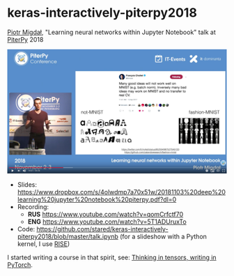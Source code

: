 # keras-interactively-piterpy2018

[Piotr Migdał](https://p.migdal.pl/), "Learning neural networks within Jupyter Notebook" talk at [PiterPy](https://piterpy.com/) 2018

[![](talk_youtube_en.png)](https://www.youtube.com/watch?v=5T1ADUruxTo)

* Slides: https://www.dropbox.com/s/4olwdmp7a70x51w/20181103%20deep%20learning%20jupyter%20notebook%20piterpy.pdf?dl=0
* Recording:
  * **RUS** https://www.youtube.com/watch?v=qomCrfctf70
  * **ENG** https://www.youtube.com/watch?v=5T1ADUruxTo
* Code: https://github.com/stared/keras-interactively-piterpy2018/blob/master/talk.ipynb (for a slideshow with a Python kernel, I use [RISE](https://github.com/damianavila/RISE))

I started writing a course in that spirit, see: [Thinking in tensors, writing in PyTorch](https://github.com/stared/thinking-in-tensors-writing-in-pytorch).

